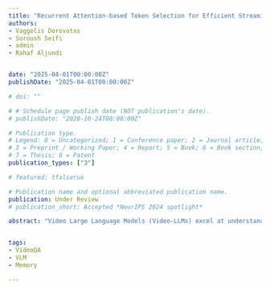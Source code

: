 ```yaml
---
title: "Recurrent Attention-based Token Selection for Efficient Streaming Video-LLMs"
authors:
- Vaggelis Dorovatas
- Soroush Seifi
- admin
- Rahaf Aljundi


date: "2025-04-01T00:00:00Z"
publishDate: "2025-04-01T00:00:00Z"

# doi: ""

# # Schedule page publish date (NOT publication's date).
# publishDate: "2020-10-24T00:00:00Z"

# Publication type.
# Legend: 0 = Uncategorized; 1 = Conference paper; 2 = Journal article;
# 3 = Preprint / Working Paper; 4 = Report; 5 = Book; 6 = Book section;
# 7 = Thesis; 8 = Patent
publication_types: ["3"]

# featured: tfalserue

# Publication name and optional abbreviated publication name.
publication: Under Review
# publication_short: Accepted *NeurIPS 2024 spotlight*

abstract: "Video Large Language Models (Video-LLMs) excel at understanding videos in-context, assuming full access to the video when answering queries. However, these models face challenges in streaming scenarios where hour-long videos must be processed online, and questions need timely responses. In this work, we propose a training-free approach compatible with standard Video-LLMs, leveraging three key concepts- 1) LLM-informed selection of visual tokens to identify those that the LLM has attended to and contributed to its understanding of each short clip. Our attention-based selection allows us to discard up to ~95% of unimportant visual tokens with minimal performance loss; 2) Hierarchical selection of tokens combined with natural language understanding of each processed clip; 3) Caption-based question answering for lightweight and accurate responses. Our method achieves state-of-the-art performance on streaming video benchmarks, striking a balance between efficiency and effectiveness."


tags:
- VideoQA
- VLM
- Memory

---
```

